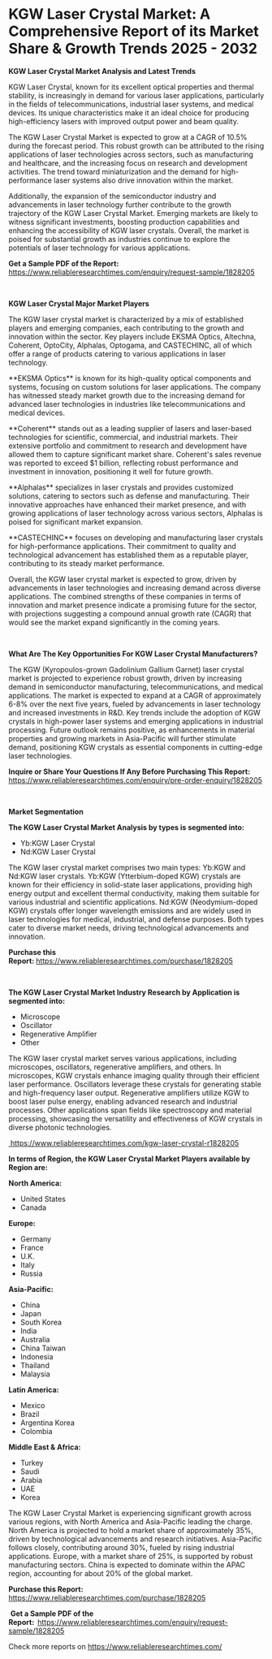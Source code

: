 <p><h1>KGW Laser Crystal Market: A Comprehensive Report of its Market Share & Growth Trends 2025 - 2032</h1></p><p><strong>KGW Laser Crystal Market Analysis and Latest Trends</strong></p>
<p><p>KGW Laser Crystal, known for its excellent optical properties and thermal stability, is increasingly in demand for various laser applications, particularly in the fields of telecommunications, industrial laser systems, and medical devices. Its unique characteristics make it an ideal choice for producing high-efficiency lasers with improved output power and beam quality.</p><p>The KGW Laser Crystal Market is expected to grow at a CAGR of 10.5% during the forecast period. This robust growth can be attributed to the rising applications of laser technologies across sectors, such as manufacturing and healthcare, and the increasing focus on research and development activities. The trend toward miniaturization and the demand for high-performance laser systems also drive innovation within the market.</p><p>Additionally, the expansion of the semiconductor industry and advancements in laser technology further contribute to the growth trajectory of the KGW Laser Crystal Market. Emerging markets are likely to witness significant investments, boosting production capabilities and enhancing the accessibility of KGW laser crystals. Overall, the market is poised for substantial growth as industries continue to explore the potentials of laser technology for various applications.</p></p>
<p><strong>Get a Sample PDF of the Report:&nbsp;</strong> <a href="https://www.reliableresearchtimes.com/enquiry/request-sample/1828205?utm_campaign=2999&utm_medium=2&utm_source=Github&utm_content=ia&utm_term=03042025&utm_id=kgw-laser-crystal">https://www.reliableresearchtimes.com/enquiry/request-sample/1828205</a></p>
<p>&nbsp;</p>
<p><strong>KGW Laser Crystal Major Market Players</strong></p>
<p><p>The KGW laser crystal market is characterized by a mix of established players and emerging companies, each contributing to the growth and innovation within the sector. Key players include EKSMA Optics, Altechna, Coherent, OptoCity, Alphalas, Optogama, and CASTECHINC, all of which offer a range of products catering to various applications in laser technology.</p><p>**EKSMA Optics** is known for its high-quality optical components and systems, focusing on custom solutions for laser applications. The company has witnessed steady market growth due to the increasing demand for advanced laser technologies in industries like telecommunications and medical devices.</p><p>**Coherent** stands out as a leading supplier of lasers and laser-based technologies for scientific, commercial, and industrial markets. Their extensive portfolio and commitment to research and development have allowed them to capture significant market share. Coherent's sales revenue was reported to exceed $1 billion, reflecting robust performance and investment in innovation, positioning it well for future growth.</p><p>**Alphalas** specializes in laser crystals and provides customized solutions, catering to sectors such as defense and manufacturing. Their innovative approaches have enhanced their market presence, and with growing applications of laser technology across various sectors, Alphalas is poised for significant market expansion.</p><p>**CASTECHINC** focuses on developing and manufacturing laser crystals for high-performance applications. Their commitment to quality and technological advancement has established them as a reputable player, contributing to its steady market performance.</p><p>Overall, the KGW laser crystal market is expected to grow, driven by advancements in laser technologies and increasing demand across diverse applications. The combined strengths of these companies in terms of innovation and market presence indicate a promising future for the sector, with projections suggesting a compound annual growth rate (CAGR) that would see the market expand significantly in the coming years.</p></p>
<p>&nbsp;</p>
<p><strong>What Are The Key Opportunities For KGW Laser Crystal Manufacturers?</strong></p>
<p><p>The KGW (Kyropoulos-grown Gadolinium Gallium Garnet) laser crystal market is projected to experience robust growth, driven by increasing demand in semiconductor manufacturing, telecommunications, and medical applications. The market is expected to expand at a CAGR of approximately 6-8% over the next five years, fueled by advancements in laser technology and increased investments in R&D. Key trends include the adoption of KGW crystals in high-power laser systems and emerging applications in industrial processing. Future outlook remains positive, as enhancements in material properties and growing markets in Asia-Pacific will further stimulate demand, positioning KGW crystals as essential components in cutting-edge laser technologies.</p></p>
<p><strong>Inquire or Share Your Questions If Any Before Purchasing This Report:</strong> <a href="https://www.reliableresearchtimes.com/enquiry/pre-order-enquiry/1828205?utm_campaign=2999&utm_medium=2&utm_source=Github&utm_content=ia&utm_term=03042025&utm_id=kgw-laser-crystal">https://www.reliableresearchtimes.com/enquiry/pre-order-enquiry/1828205</a></p>
<p>&nbsp;</p>
<p><strong>Market Segmentation</strong></p>
<p><strong>The KGW Laser Crystal Market Analysis by types is segmented into:</strong></p>
<p><ul><li>Yb:KGW Laser Crystal</li><li>Nd:KGW Laser Crystal</li></ul></p>
<p><p>The KGW laser crystal market comprises two main types: Yb:KGW and Nd:KGW laser crystals. Yb:KGW (Ytterbium-doped KGW) crystals are known for their efficiency in solid-state laser applications, providing high energy output and excellent thermal conductivity, making them suitable for various industrial and scientific applications. Nd:KGW (Neodymium-doped KGW) crystals offer longer wavelength emissions and are widely used in laser technologies for medical, industrial, and defense purposes. Both types cater to diverse market needs, driving technological advancements and innovation.</p></p>
<p><strong>Purchase this Report:&nbsp;</strong><a href="https://www.reliableresearchtimes.com/purchase/1828205?utm_campaign=2999&utm_medium=2&utm_source=Github&utm_content=ia&utm_term=03042025&utm_id=kgw-laser-crystal">https://www.reliableresearchtimes.com/purchase/1828205</a></p>
<p>&nbsp;</p>
<p><strong>The KGW Laser Crystal Market Industry Research by Application is segmented into:</strong></p>
<p><ul><li>Microscope</li><li>Oscillator</li><li>Regenerative Amplifier</li><li>Other</li></ul></p>
<p><p>The KGW laser crystal market serves various applications, including microscopes, oscillators, regenerative amplifiers, and others. In microscopes, KGW crystals enhance imaging quality through their efficient laser performance. Oscillators leverage these crystals for generating stable and high-frequency laser output. Regenerative amplifiers utilize KGW to boost laser pulse energy, enabling advanced research and industrial processes. Other applications span fields like spectroscopy and material processing, showcasing the versatility and effectiveness of KGW crystals in diverse photonic technologies.</p></p>
<p><a href="https://www.reliableresearchtimes.com/kgw-laser-crystal-r1828205?utm_campaign=2999&utm_medium=2&utm_source=Github&utm_content=ia&utm_term=03042025&utm_id=kgw-laser-crystal">&nbsp;https://www.reliableresearchtimes.com/kgw-laser-crystal-r1828205</a></p>
<p><strong>In terms of Region, the KGW Laser Crystal Market Players available by Region are:</strong></p>
<p>
    <p> <strong> North America: </strong>
        <ul>
            <li>United States</li>
            <li>Canada</li>
        </ul>
        </p> 
    <p> <strong> Europe: </strong>
        <ul>
            <li>Germany</li>
            <li>France</li>
            <li>U.K.</li>
            <li>Italy</li>
            <li>Russia</li>
        </ul>
        </p> 
    <p> <strong> Asia-Pacific: </strong>
        <ul>
            <li>China</li>
            <li>Japan</li>
            <li>South Korea</li>
            <li>India</li>
            <li>Australia</li>
            <li>China Taiwan</li>
            <li>Indonesia</li>
            <li>Thailand</li>
            <li>Malaysia</li>
        </ul>
        </p> 
    <p> <strong> Latin America: </strong>
        <ul>
            <li>Mexico</li>
            <li>Brazil</li>
            <li>Argentina Korea</li>
            <li>Colombia</li>
        </ul>
        </p> 
    <p> <strong> Middle East & Africa: </strong>
        <ul>
            <li>Turkey</li>
            <li>Saudi</li>
            <li>Arabia</li>
            <li>UAE</li>
            <li>Korea</li>
        </ul>
    </p>
    </p>
<p><p>The KGW Laser Crystal Market is experiencing significant growth across various regions, with North America and Asia-Pacific leading the charge. North America is projected to hold a market share of approximately 35%, driven by technological advancements and research initiatives. Asia-Pacific follows closely, contributing around 30%, fueled by rising industrial applications. Europe, with a market share of 25%, is supported by robust manufacturing sectors. China is expected to dominate within the APAC region, accounting for about 20% of the global market.</p></p>
<p><strong>Purchase this Report: </strong><a href="https://www.reliableresearchtimes.com/purchase/1828205?utm_campaign=2999&utm_medium=2&utm_source=Github&utm_content=ia&utm_term=03042025&utm_id=kgw-laser-crystal">https://www.reliableresearchtimes.com/purchase/1828205</a></p>
<p>&nbsp;<strong>Get a Sample PDF of the Report:&nbsp;&nbsp;</strong><a href="https://www.reliableresearchtimes.com/enquiry/request-sample/1828205?utm_campaign=2999&utm_medium=2&utm_source=Github&utm_content=ia&utm_term=03042025&utm_id=kgw-laser-crystal">https://www.reliableresearchtimes.com/enquiry/request-sample/1828205</a></p>
<p><strong></strong></p>
<p>Check more reports on <a href="https://www.reliableresearchtimes.com/?utm_campaign=2999&utm_medium=2&utm_source=Github&utm_content=ia&utm_term=03042025&utm_id=kgw-laser-crystal">https://www.reliableresearchtimes.com/</a></p>